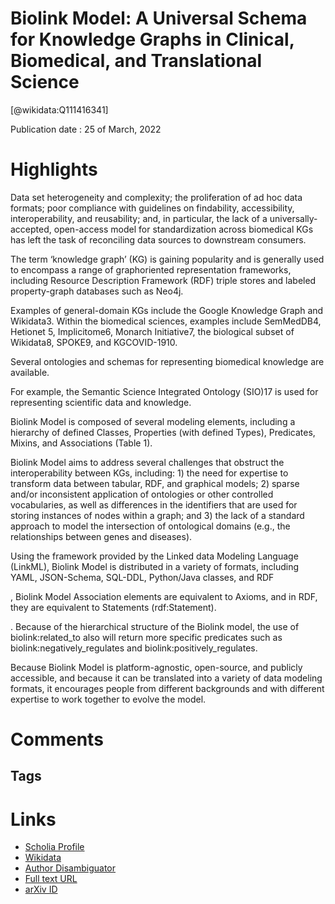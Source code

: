 
Biolink Model: A Universal Schema for Knowledge Graphs in Clinical, Biomedical, and Translational Science
=========================================================================================================
  
  [@wikidata:Q111416341]  
  
Publication date : 25 of March, 2022  

# Highlights
 Data set heterogeneity and complexity; the proliferation of ad hoc data formats; poor compliance with guidelines on findability, accessibility, interoperability, and reusability; and, in particular, the lack of a universally-accepted, open-access model for standardization across biomedical KGs has left the task of reconciling data sources to
downstream consumers.

The term ‘knowledge graph’ (KG) is gaining popularity and is generally used to encompass a range of graphoriented representation frameworks, including Resource Description Framework (RDF) triple stores and
labeled property-graph databases such as Neo4j.

Examples of general-domain KGs include the Google
Knowledge Graph and Wikidata3. Within the biomedical sciences, examples include SemMedDB4, Hetionet 5, Implicitome6, Monarch Initiative7, the biological subset of Wikidata8, SPOKE9, and KGCOVID-1910. 

Several ontologies and schemas for representing biomedical knowledge are available.

For example, the Semantic Science Integrated Ontology (SIO)17 is used for representing scientific data and knowledge. 

Biolink Model is composed of several modeling elements, including a hierarchy of defined Classes,
Properties (with defined Types), Predicates, Mixins, and Associations (Table 1).

Biolink Model aims to address several challenges that obstruct the interoperability between KGs,
including: 1) the need for expertise to transform data between tabular, RDF, and graphical models; 2)
sparse and/or inconsistent application of ontologies or other controlled vocabularies, as well as
differences in the identifiers that are used for storing instances of nodes within a graph; and 3) the lack
of a standard approach to model the intersection of ontological domains (e.g., the relationships
between genes and diseases). 

Using the framework provided by the Linked data Modeling Language (LinkML), Biolink Model is
distributed in a variety of formats, including YAML, JSON-Schema, SQL-DDL, Python/Java classes,
and RDF

, Biolink Model Association elements are equivalent to Axioms, and in RDF, they are equivalent to Statements
(rdf:Statement).

. Because of the hierarchical structure of the Biolink model, the use of
biolink:related_to also will return more specific predicates such as biolink:negatively_regulates and
biolink:positively_regulates.

Because Biolink Model is platform-agnostic, open-source, and publicly accessible, and because it can
be translated into a variety of data modeling formats, it encourages people from different backgrounds
and with different expertise to work together to evolve the model.

# Comments

## Tags

# Links
  
 * [Scholia Profile](https://scholia.toolforge.org/work/Q111416341)  
 * [Wikidata](https://www.wikidata.org/wiki/Q111416341)  
 * [Author Disambiguator](https://author-disambiguator.toolforge.org/work_item_oauth.php?id=Q111416341&batch_id=&match=1&author_list_id=&doit=Get+author+links+for+work)  
 * [Full text URL](https://arxiv.org/pdf/2203.13906.pdf)  
 * [arXiv ID](https://arxiv.org/pdf/2203.13906.pdf)  
